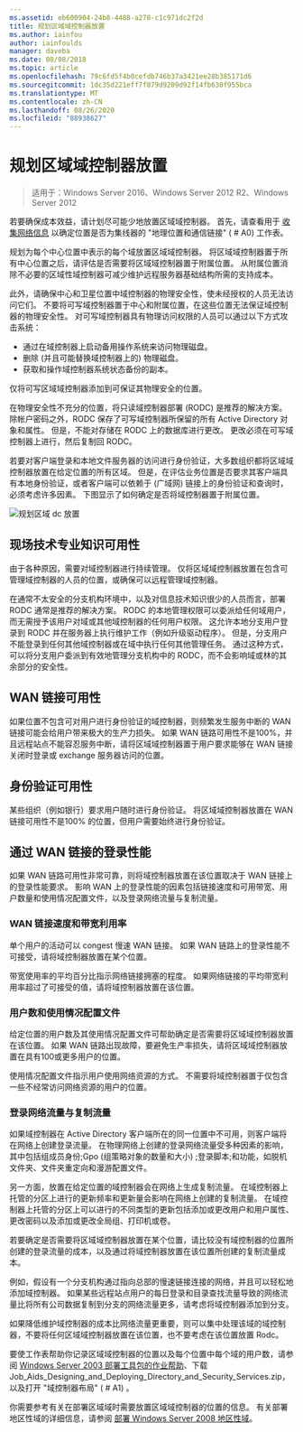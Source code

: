 ```yaml
---
ms.assetid: eb600904-24b8-4488-a278-c1c971dc2f2d
title: 规划区域域控制器放置
ms.author: iainfou
author: iainfoulds
manager: daveba
ms.date: 08/08/2018
ms.topic: article
ms.openlocfilehash: 79c6fd5f4b0cefdb746b37a3421ee28b385171d6
ms.sourcegitcommit: 1dc35d221eff7f079d9209d92f14fb630f955bca
ms.translationtype: MT
ms.contentlocale: zh-CN
ms.lasthandoff: 08/26/2020
ms.locfileid: "88938627"
---
```

# <a name="planning-regional-domain-controller-placement"></a>规划区域域控制器放置

> 适用于：Windows Server 2016、Windows Server 2012 R2、Windows Server 2012

若要确保成本效益，请计划尽可能少地放置区域域控制器。 首先，请查看用于 [收集网络信息](../../ad-ds/plan/Collecting-Network-Information.md) 以确定位置是否为集线器的 "地理位置和通信链接" ( # A0) 工作表。

规划为每个中心位置中表示的每个域放置区域域控制器。 将区域域控制器置于所有中心位置之后，请评估是否需要将区域域控制器置于附属位置。 从附属位置消除不必要的区域性域控制器可减少维护远程服务器基础结构所需的支持成本。

此外，请确保中心和卫星位置中域控制器的物理安全性，使未经授权的人员无法访问它们。 不要将可写域控制器置于中心和附属位置，在这些位置无法保证域控制器的物理安全性。 对可写域控制器具有物理访问权限的人员可以通过以下方式攻击系统：

- 通过在域控制器上启动备用操作系统来访问物理磁盘。
- 删除 (并且可能替换域控制器上的) 物理磁盘。
- 获取和操作域控制器系统状态备份的副本。

仅将可写区域域控制器添加到可保证其物理安全的位置。

在物理安全性不充分的位置，将只读域控制器部署 (RODC) 是推荐的解决方案。 除帐户密码之外，RODC 保存了可写域控制器所保留的所有 Active Directory 对象和属性。 但是，不能对存储在 RODC 上的数据库进行更改。 更改必须在可写域控制器上进行，然后复制回 RODC。

若要对客户端登录和本地文件服务器的访问进行身份验证，大多数组织都将区域域控制器放置在给定位置的所有区域。 但是，在评估业务位置是否要求其客户端具有本地身份验证，或者客户端可以依赖于 (广域网) 链接上的身份验证和查询时，必须考虑许多因素。 下图显示了如何确定是否将域控制器置于附属位置。

![规划区域 dc 放置](media/Planning-Regional-Domain-Controller-Placement/49892c8c-2c99-4aab-92ba-808dbc8048e2.gif)

## <a name="onsite-technical-expertise-availability"></a>现场技术专业知识可用性

由于各种原因，需要对域控制器进行持续管理。 仅将区域域控制器放置在包含可管理域控制器的人员的位置，或确保可以远程管理域控制器。

在通常不太安全的分支机构环境中，以及对信息技术知识很少的人员而言，部署 RODC 通常是推荐的解决方案。 RODC 的本地管理权限可以委派给任何域用户，而无需授予该用户对域或其他域控制器的任何用户权限。 这允许本地分支用户登录到 RODC 并在服务器上执行维护工作（例如升级驱动程序）。 但是，分支用户不能登录到任何其他域控制器或在域中执行任何其他管理任务。 通过这种方式，可以将分支用户委派到有效地管理分支机构中的 RODC，而不会影响域或林的其余部分的安全性。

## <a name="wan-link-availability"></a>WAN 链接可用性

如果位置不包含可对用户进行身份验证的域控制器，则频繁发生服务中断的 WAN 链接可能会给用户带来极大的生产力损失。 如果 WAN 链路可用性不是100%，并且远程站点不能容忍服务中断，请将区域域控制器置于用户要求能够在 WAN 链接关闭时登录或 exchange 服务器访问的位置。

## <a name="authentication-availability"></a>身份验证可用性

某些组织（例如银行）要求用户随时进行身份验证。 将区域域控制器放置在 WAN 链接可用性不是100% 的位置，但用户需要始终进行身份验证。

## <a name="logon-performance-over-wan-links"></a>通过 WAN 链接的登录性能

如果 WAN 链路可用性非常可靠，则将域控制器放置在该位置取决于 WAN 链接上的登录性能要求。 影响 WAN 上的登录性能的因素包括链接速度和可用带宽、用户数量和使用情况配置文件，以及登录网络流量与复制流量。

### <a name="wan-link-speed-and-bandwidth-utilization"></a>WAN 链接速度和带宽利用率

单个用户的活动可以 congest 慢速 WAN 链接。 如果 WAN 链路上的登录性能不可接受，请将域控制器放置在某个位置。

带宽使用率的平均百分比指示网络链接拥塞的程度。 如果网络链接的平均带宽利用率超过了可接受的值，请将域控制器放置在该位置。

### <a name="number-of-users-and-usage-profiles"></a>用户数和使用情况配置文件

给定位置的用户数及其使用情况配置文件可帮助确定是否需要将区域域控制器放置在该位置。 如果 WAN 链路出现故障，要避免生产率损失，请将区域域控制器放置在具有100或更多用户的位置。

使用情况配置文件指示用户使用网络资源的方式。 不需要将域控制器置于仅包含一些不经常访问网络资源的用户的位置。

### <a name="logon-network-traffic-vs-replication-traffic"></a>登录网络流量与复制流量

如果域控制器在 Active Directory 客户端所在的同一位置中不可用，则客户端将在网络上创建登录流量。 在物理网络上创建的登录网络流量受多种因素的影响，其中包括组成员身份;Gpo (组策略对象的数量和大小) ;登录脚本;和功能，如脱机文件夹、文件夹重定向和漫游配置文件。

另一方面，放置在给定位置的域控制器会在网络上生成复制流量。 在域控制器上托管的分区上进行的更新频率和更新量会影响在网络上创建的复制流量。 在域控制器上托管的分区上可以进行的不同类型的更新包括添加或更改用户和用户属性、更改密码以及添加或更改全局组、打印机或卷。

若要确定是否需要将区域域控制器放置在某个位置，请比较没有域控制器的位置所创建的登录流量的成本，以及通过将域控制器放置在该位置所创建的复制流量成本。

例如，假设有一个分支机构通过指向总部的慢速链接连接的网络，并且可以轻松地添加域控制器。 如果某些远程站点用户的每日登录和目录查找流量导致的网络流量比将所有公司数据复制到分支的网络流量更多，请考虑将域控制器添加到分支。

如果降低维护域控制器的成本比网络流量更重要，则可以集中处理该域的域控制器，不要将任何区域域控制器放置在该位置，也不要考虑在该位置放置 Rodc。

要使工作表帮助你记录区域域控制器的位置以及每个位置中每个域的用户数，请参阅 [Windows Server 2003 部署工具包的作业帮助](https://microsoft.com/download/details.aspx?id=9608)、下载 Job_Aids_Designing_and_Deploying_Directory_and_Security_Services.zip，以及打开 "域控制器布局" ( # A1) 。

你需要参考有关在部署区域域时需要放置区域域控制器的位置的信息。 有关部署地区性域的详细信息，请参阅 [部署 Windows Server 2008 地区性域](/previous-versions/windows/it-pro/windows-server-2008-R2-and-2008/cc755118(v=ws.10))。
